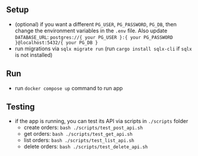 ## Setup
- (optional) if you want a different `PG_USER`, `PG_PASSWORD`, `PG_DB`, then change the environment variables in the `.env` file. Also update `DATABASE_URL`: `postgres://{ your PG_USER }:{ your PG_PASSWORD }@localhost:5432/{ your PG_DB }`
- run migrations via `sqlx migrate run` (run `cargo install sqlx-cli` if `sqlx` is not installed)

## Run
- run `docker compose up` command to run app

## Testing
- if the app is running, you can test its API via scripts in `./scripts` folder
    - create orders: `bash ./scripts/test_post_api.sh`
    - get orders: `bash ./scripts/test_get_api.sh`
    - list orders: `bash ./scripts/test_list_api.sh`
    - delete orders: `bash ./scripts/test_delete_api.sh`
